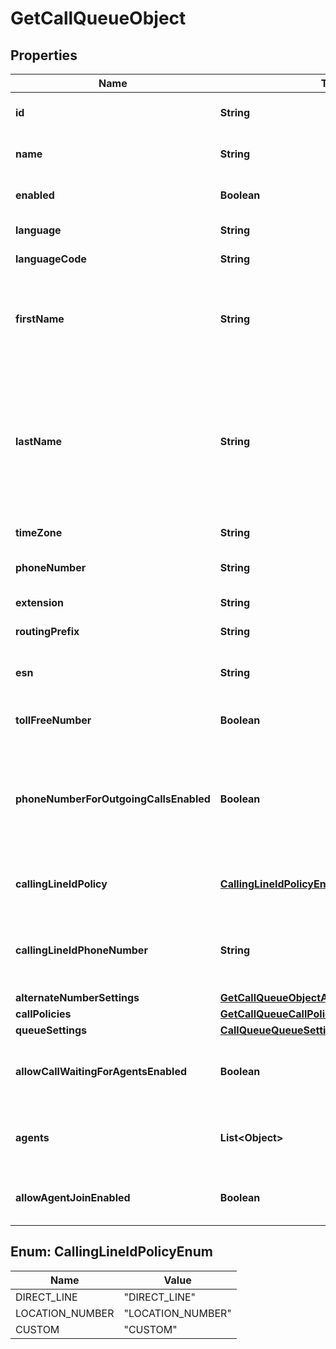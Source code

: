 

# GetCallQueueObject


## Properties

| Name | Type | Description | Notes |
|------------ | ------------- | ------------- | -------------|
|**id** | **String** | A unique identifier for the call queue. |  |
|**name** | **String** | Unique name for the call queue. |  |
|**enabled** | **Boolean** | Whether or not the call queue is enabled. |  |
|**language** | **String** | Language for the call queue. |  [optional] |
|**languageCode** | **String** | Language code. |  [optional] |
|**firstName** | **String** | First name to be shown when calls are forwarded out of this call queue. Defaults to &#x60;.&#x60;. |  [optional] |
|**lastName** | **String** | Last name to be shown when calls are forwarded out of this call queue. Defaults to the &#x60;phoneNumber&#x60; if set, otherwise defaults to call group name. |  [optional] |
|**timeZone** | **String** | Time zone for the call queue. |  [optional] |
|**phoneNumber** | **String** | Primary phone number of the call queue. |  [optional] |
|**extension** | **String** | Extension of the call queue. |  [optional] |
|**routingPrefix** | **String** | Routing prefix of location. |  [optional] |
|**esn** | **String** | Routing prefix + extension of a person or workspace. |  [optional] |
|**tollFreeNumber** | **Boolean** | Indicate if the number is toll free. |  [optional] |
|**phoneNumberForOutgoingCallsEnabled** | **Boolean** | When true, indicates that the agent&#39;s configuration allows them to use the queue&#39;s Caller ID for outgoing calls. |  [optional] |
|**callingLineIdPolicy** | [**CallingLineIdPolicyEnum**](#CallingLineIdPolicyEnum) | Which type of Calling Line ID Policy Selected for Call Queue. |  [optional] |
|**callingLineIdPhoneNumber** | **String** | Calling line ID Phone number which will be shown if CUSTOM is selected. |  [optional] |
|**alternateNumberSettings** | [**GetCallQueueObjectAlternateNumberSettings**](GetCallQueueObjectAlternateNumberSettings.md) |  |  |
|**callPolicies** | [**GetCallQueueCallPolicyObject**](GetCallQueueCallPolicyObject.md) |  |  |
|**queueSettings** | [**CallQueueQueueSettingsGetObject**](CallQueueQueueSettingsGetObject.md) |  |  |
|**allowCallWaitingForAgentsEnabled** | **Boolean** | Flag to indicate whether call waiting is enabled for &#x60;agents&#x60;. |  [optional] |
|**agents** | **List&lt;Object&gt;** | People, workspaces and virtual lines that are eligible to receive calls. |  |
|**allowAgentJoinEnabled** | **Boolean** | Whether or not to allow agents to join or unjoin a queue. |  [optional] |



## Enum: CallingLineIdPolicyEnum

| Name | Value |
|---- | -----|
| DIRECT_LINE | &quot;DIRECT_LINE&quot; |
| LOCATION_NUMBER | &quot;LOCATION_NUMBER&quot; |
| CUSTOM | &quot;CUSTOM&quot; |



